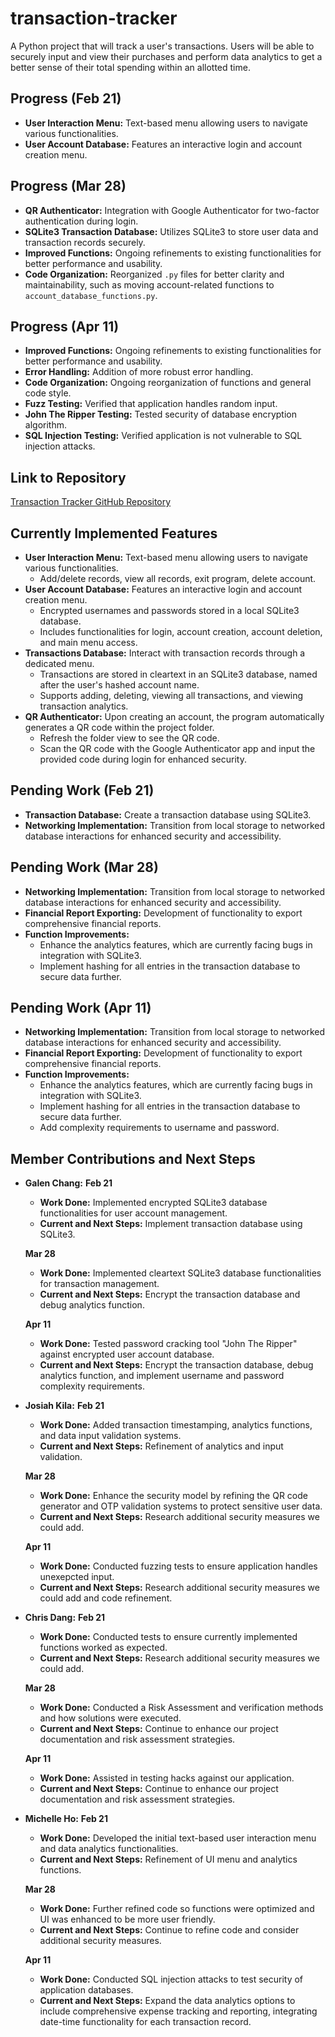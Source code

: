# transaction-tracker
A Python project that will track a user's transactions. Users will be able to securely input and view their purchases and perform data analytics to get a better sense of their total spending within an allotted time.

## Progress (Feb 21)
* **User Interaction Menu:** Text-based menu allowing users to navigate various functionalities.
* **User Account Database:** Features an interactive login and account creation menu.

## Progress (Mar 28)
* **QR Authenticator:** Integration with Google Authenticator for two-factor authentication during login.
* **SQLite3 Transaction Database:** Utilizes SQLite3 to store user data and transaction records securely.
* **Improved Functions:** Ongoing refinements to existing functionalities for better performance and usability.
* **Code Organization:** Reorganized `.py` files for better clarity and maintainability, such as moving account-related functions to `account_database_functions.py`.

## Progress (Apr 11)
* **Improved Functions:** Ongoing refinements to existing functionalities for better performance and usability.
* **Error Handling:** Addition of more robust error handling.
* **Code Organization:** Ongoing reorganization of functions and general code style.
* **Fuzz Testing:** Verified that application handles random input.
* **John The Ripper Testing:** Tested security of database encryption algorithm.
* **SQL Injection Testing:** Verified application is not vulnerable to SQL injection attacks.

## Link to Repository
[Transaction Tracker GitHub Repository](https://github.com/Team-Infinite-Void/transaction-tracker)

## Currently Implemented Features
* **User Interaction Menu:** Text-based menu allowing users to navigate various functionalities.
  * Add/delete records, view all records, exit program, delete account.
* **User Account Database:** Features an interactive login and account creation menu.
  * Encrypted usernames and passwords stored in a local SQLite3 database.
  * Includes functionalities for login, account creation, account deletion, and main menu access.
* **Transactions Database:** Interact with transaction records through a dedicated menu.
  * Transactions are stored in cleartext in an SQLite3 database, named after the user's hashed account name.
  * Supports adding, deleting, viewing all transactions, and viewing transaction analytics.
* **QR Authenticator:** Upon creating an account, the program automatically generates a QR code within the project folder.
  * Refresh the folder view to see the QR code.
  * Scan the QR code with the Google Authenticator app and input the provided code during login for enhanced security.

## Pending Work (Feb 21)
* **Transaction Database:** Create a transaction database using SQLite3.
* **Networking Implementation:** Transition from local storage to networked database interactions for enhanced security and accessibility.

## Pending Work (Mar 28)
* **Networking Implementation:** Transition from local storage to networked database interactions for enhanced security and accessibility.
* **Financial Report Exporting:** Development of functionality to export comprehensive financial reports.
* **Function Improvements:**
  * Enhance the analytics features, which are currently facing bugs in integration with SQLite3.
  * Implement hashing for all entries in the transaction database to secure data further.

## Pending Work (Apr 11)
* **Networking Implementation:** Transition from local storage to networked database interactions for enhanced security and accessibility.
* **Financial Report Exporting:** Development of functionality to export comprehensive financial reports.
* **Function Improvements:**
  * Enhance the analytics features, which are currently facing bugs in integration with SQLite3.
  * Implement hashing for all entries in the transaction database to secure data further.
  * Add complexity requirements to username and password.

## Member Contributions and Next Steps
* **Galen Chang:**
  **Feb 21**
  * **Work Done:** Implemented encrypted SQLite3 database functionalities for user account management.
  * **Current and Next Steps:** Implement transaction database using SQLite3.

  **Mar 28**
  * **Work Done:** Implemented cleartext SQLite3 database functionalities for transaction management.
  * **Current and Next Steps:** Encrypt the transaction database and debug analytics function.

  **Apr 11**
  * **Work Done:** Tested password cracking tool "John The Ripper" against encrypted user account database.
  * **Current and Next Steps:** Encrypt the transaction database, debug analytics function, and implement username and password complexity requirements.

* **Josiah Kila:**
  **Feb 21**
  * **Work Done:** Added transaction timestamping, analytics functions, and data input validation systems.
  * **Current and Next Steps:** Refinement of analytics and input validation.

  **Mar 28**
  * **Work Done:** Enhance the security model by refining the QR code generator and OTP validation systems to protect sensitive user data.
  * **Current and Next Steps:** Research additional security measures we could add.

  **Apr 11**
  * **Work Done:** Conducted fuzzing tests to ensure application handles unexepcted input.
  * **Current and Next Steps:** Research additional security measures we could add and code refinement.

* **Chris Dang:**
  **Feb 21**
  * **Work Done:** Conducted tests to ensure currently implemented functions worked as expected.
  * **Current and Next Steps:** Research additional security measures we could add.

  **Mar 28**
  * **Work Done:** Conducted a Risk Assessment and verification methods and how solutions were executed.
  * **Current and Next Steps:** Continue to enhance our project documentation and risk assessment strategies.

  **Apr 11**
  * **Work Done:** Assisted in testing hacks against our application.
  * **Current and Next Steps:** Continue to enhance our project documentation and risk assessment strategies.

* **Michelle Ho:**
  **Feb 21**
  * **Work Done:** Developed the initial text-based user interaction menu and data analytics functionalities.
  * **Current and Next Steps:** Refinement of UI menu and analytics functions.

  **Mar 28**
  * **Work Done:** Further refined code so functions were optimized and UI was enhanced to be more user friendly.
  * **Current and Next Steps:** Continue to refine code and consider additional security measures.

  **Apr 11**
  * **Work Done:** Conducted SQL injection attacks to test security of application databases.
  * **Current and Next Steps:** Expand the data analytics options to include comprehensive expense tracking and reporting, integrating date-time functionality for each transaction record.
